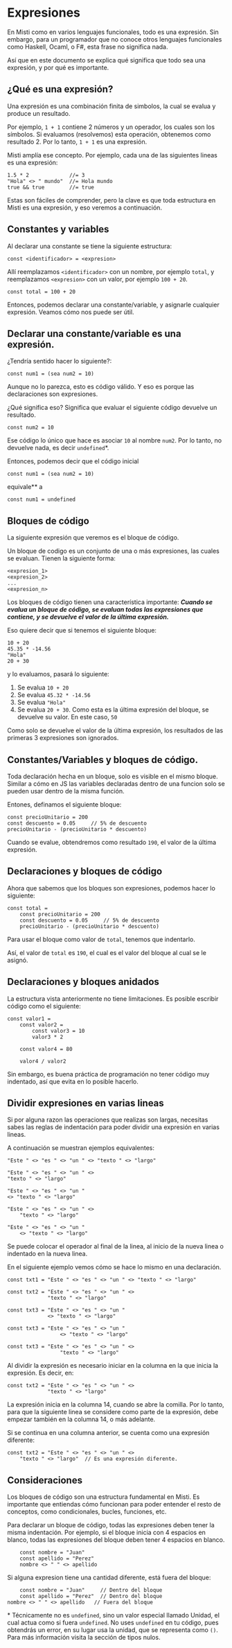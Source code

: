 # Expresiones

En Misti como en varios lenguajes funcionales, todo es una expresión.
Sin embargo, para un programador que no conoce otros lenguajes funcionales como
Haskell, Ocaml, o F#, esta frase no significa nada.

Así que en este documento se explica qué significa que todo sea una expresión,
y por qué es importante.

## ¿Qué es una expresión?

Una expresión es una combinación finita de simbolos, la cual se evalua
y produce un resultado.

Por ejemplo, `1 + 1` contiene 2 números y un operador, los cuales son los símbolos.
Si evaluamos (resolvemos) esta operación, obtenemos como resultado 2. Por lo tanto,
`1 + 1` es una expresión.

Misti amplía ese concepto. Por ejemplo, cada una de las siguientes lineas es una expresión:

```
1.5 * 2             //= 3
"Hola" <> " mundo"  //= Hola mundo
true && true        //= true
```

Estas son fáciles de comprender, pero la clave es que toda estructura en Misti es una
expresión, y eso veremos a continuación.

## Constantes y variables

Al declarar una constante se tiene la siguiente estructura:

```
const <identificador> = <expresion>
```

Allí reemplazamos `<identificador>` con un nombre, por ejemplo `total`,
y reemplazamos `<expresion>` con un valor, por ejemplo `100 + 20`.

```
const total = 100 + 20
```

Entonces, podemos declarar una constante/variable, y asignarle cualquier expresión.
Veamos cómo nos puede ser útil.


## Declarar una constante/variable es una expresión.

¿Tendría sentido hacer lo siguiente?:

```
const num1 = (sea num2 = 10)
```

Aunque no lo parezca, esto es código válido. Y eso es porque las declaraciones son
expresiones.

¿Qué significa eso? Significa que evaluar el siguiente código devuelve un resultado.

```
const num2 = 10
```

Ese código lo único que hace es asociar `10` al nombre `num2`. Por lo tanto, no devuelve
nada, es decir `undefined`*.


Entonces, podemos decir que el código inicial


```
const num1 = (sea num2 = 10)
```

equivale** a


```
const num1 = undefined
```


## Bloques de código

La siguiente expresión que veremos es el bloque de código.

Un bloque de codigo es un conjunto de una o más expresiones, las cuales se evaluan. 
Tienen la siguiente forma:

```
<expresion_1>
<expresion_2>
...
<expresion_n>
```

Los bloques de código tienen una característica importante: ***Cuando se evalua un bloque de código, se evaluan todas las expresiones que contiene, y se devuelve el valor de 
la última expresión.***

Eso quiere decir que si tenemos el siguiente bloque:

```
10 + 20
45.35 * -14.56
"Hola"
20 + 30
```

y lo evaluamos, pasará lo siguiente:

1. Se evalua `10 + 20`
2. Se evalua `45.32 * -14.56`
3. Se evalua `"Hola"`
4. Se evalua `20 + 30`. Como esta es la última expresión del bloque, se devuelve
   su valor. En este caso, `50`

Como solo se devuelve el valor de la última expresión, los resultados de las primeras 3
expresiones son ignorados.


## Constantes/Variables y bloques de código.

Toda declaración hecha en un bloque, solo es visible en el mismo bloque.
Similar a cómo en JS las variables declaradas dentro de una funcion solo se pueden
usar dentro de la misma función.

Entones, definamos el siguiente bloque:

```
const precioUnitario = 200
const descuento = 0.05     // 5% de descuento
precioUnitario - (precioUnitario * descuento)
```

Cuando se evalue, obtendremos como resultado `190`, el valor de la última expresión.

## Declaraciones y bloques de código

Ahora que sabemos que los bloques son expresiones, podemos hacer lo siguiente:

```
const total =
    const precioUnitario = 200
    const descuento = 0.05     // 5% de descuento
    precioUnitario - (precioUnitario * descuento)
```

Para usar el bloque como valor de `total`, tenemos que indentarlo.

Así, el valor de `total` es `190`, el cual es el valor del bloque al cual se le asignó.


## Declaraciones y bloques anidados

La estructura vista anteriormente no tiene limitaciones. Es posible escribir código como
el siguiente:

```
const valor1 =
    const valor2 =
        const valor3 = 10
        valor3 * 2
    
    const valor4 = 80
    
    valor4 / valor2
```

Sin embargo, es buena práctica de programación no tener código muy indentado, así que
evita en lo posible hacerlo.

## Dividir expresiones en varias lineas

Si por alguna razon las operaciones que realizas son largas, necesitas sabes las reglas
de indentación para poder dividir una expresión en varias lineas.

A continuación se muestran ejemplos equivalentes:

```
"Este " <> "es " <> "un " <> "texto " <> "largo"

"Este " <> "es " <> "un " <>
"texto " <> "largo"

"Este " <> "es " <> "un "
<> "texto " <> "largo"

"Este " <> "es " <> "un " <>
    "texto " <> "largo"
    
"Este " <> "es " <> "un "
    <> "texto " <> "largo"
```

Se puede colocar el operador al final de la linea, al inicio de la nueva linea o indentado en la nueva linea.

En el siguiente ejemplo vemos cómo se hace lo mismo en una declaración.

```
const txt1 = "Este " <> "es " <> "un " <> "texto " <> "largo"

const txt2 = "Este " <> "es " <> "un " <>
             "texto " <> "largo"
             
const txt3 = "Este " <> "es " <> "un "
             <> "texto " <> "largo"
             
const txt3 = "Este " <> "es " <> "un "
                 <> "texto " <> "largo"

const txt3 = "Este " <> "es " <> "un " <>
                 "texto " <> "largo"
```

Al dividir la expresión es necesario iniciar en la columna en la que inicia la expresión.
Es decir, en:

```
const txt2 = "Este " <> "es " <> "un " <>
             "texto " <> "largo"
```

La expresión inicia en la columna 14, cuando se abre la comilla. Por lo tanto, para que
la siguiente linea se considere como parte de la expresión, debe empezar también en
la columna 14, o más adelante.

Si se continua en una columna anterior, se cuenta como una expresión diferente:

```
const txt2 = "Este " <> "es " <> "un " <>
    "texto " <> "largo"  // Es una expresión diferente.
```


## Consideraciones

Los bloques de código son una estructura fundamental en Misti. Es importante que entiendas
cómo funcionan para poder entender el resto de conceptos, como condicionales, bucles,
funciones, etc.


Para declarar un bloque de código, todas las expresiones deben tener la misma indentación.
Por ejemplo, si el bloque inicia con 4 espacios en blanco, todas las expresiones del bloque deben tener 4 espacios en blanco.

```
    const nombre = "Juan"
    const apellido = "Perez"
    nombre <> " " <> apellido
```

Si alguna expresion tiene una cantidad diferente, está fuera del bloque:

```
    const nombre = "Juan"     // Dentro del bloque
    const apellido = "Perez"  // Dentro del bloque
nombre <> " " <> apellido   // Fuera del bloque
```


\* Técnicamente no es `undefined`, sino un valor especial llamado Unidad, el 
cual actua como si fuera `undefined`. No uses `undefined` en tu código, pues obtendrás
un error, en su lugar usa la unidad, que se representa como `()`. Para más información
visita la sección de tipos nulos.
